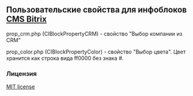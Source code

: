 ## Пользовательские свойства для инфоблоков [CMS Bitrix](https://www.1c-bitrix.ru/)

prop_crm.php (CIBlockPropertyCRM) - свойство "Выбор компании из CRM"

prop_color.php (CIBlockPropertyColor) - свойство "Выбор цвета". Цвет хранится как строка вида ff0000 без знака #.


### Лицензия

[MIT license](http://opensource.org/licenses/MIT)
